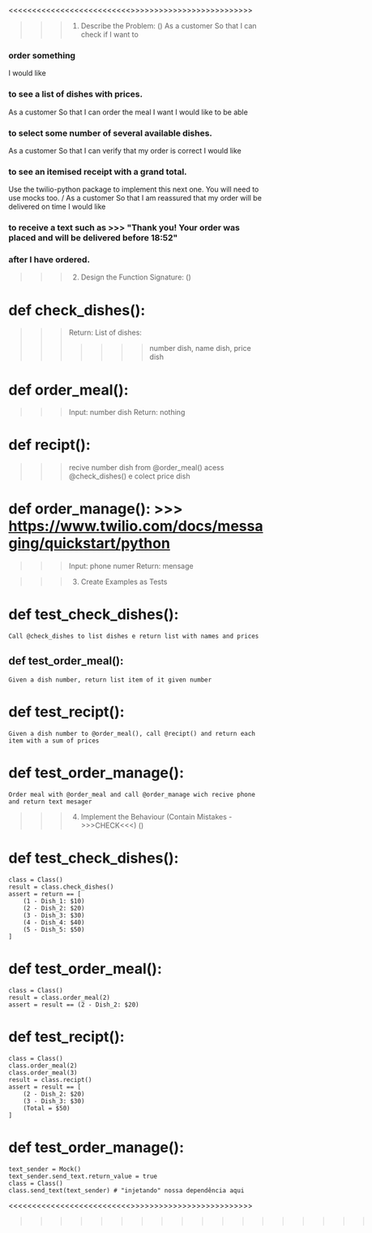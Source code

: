 >>>>>>>>>>>>>>>>>>>>>>>>>>>>>>>>>>>>>>>>>>>>>>>>>>>>
<<<<<<<<<<<<<<<<<<<<<<<<<<>>>>>>>>>>>>>>>>>>>>>>>>>>
>>>>>>>>>>>>>>>>>>>>>>>>>>>>>>>>>>>>>>>>>>>>>>>>>>>>

>>> 1. Describe the Problem:
()
As a customer
So that I can check if I want to 
### order something
I would like 
### to see a list of dishes with prices.

As a customer
So that I can order the meal I want
I would like to be able 
### to select some number of several available dishes.

As a customer
So that I can verify that my order is correct
I would like 
### to see an itemised receipt with a grand total.

Use the twilio-python package to implement this next one. You will need to use mocks too. \/
As a customer
So that I am reassured that my order will be delivered on time
I would like 
### to receive a text such as >>> "Thank you! Your order was placed and will be delivered before 18:52" 
### after I have ordered.
>>>>>>>>>>>>>>>>>>>>>>>>>>>>>>>>>>>>>>>>>>>>>>>>>>>>




>>> 2. Design the Function Signature:
()
# def check_dishes():
>>> Return: List of dishes: 
>>> >>>> number dish, name dish, price dish

# def order_meal():
>>> Input: number dish
>>> Return: nothing

# def recipt():
>>> recive number dish from @order_meal()
>>> acess @check_dishes() e colect price dish

# def order_manage(): >>> https://www.twilio.com/docs/messaging/quickstart/python
>>> Input: phone numer
>>> Return: mensage 
>>>>>>>>>>>>>>>>>>>>>>>>>>>>>>>>>>>>>>>>>>>>>>>>>>>>




>>> 3. Create Examples as Tests
# def test_check_dishes(): 
    Call @check_dishes to list dishes e return list with names and prices

## def test_order_meal():
    Given a dish number, return list item of it given number

# def test_recipt():
    Given a dish number to @order_meal(), call @recipt() and return each item with a sum of prices

# def test_order_manage():
    Order meal with @order_meal and call @order_manage wich recive phone and return text mesager
>>>>>>>>>>>>>>>>>>>>>>>>>>>>>>>>>>>>>>>>>>>>>>>>>>>>




>>> 4. Implement the Behaviour (Contain Mistakes - >>>CHECK<<<)
()
# def test_check_dishes():
    class = Class()
    result = class.check_dishes()
    assert = return == [
        (1 - Dish_1: $10)
        (2 - Dish_2: $20)
        (3 - Dish_3: $30)
        (4 - Dish_4: $40)
        (5 - Dish_5: $50)
    ]

# def test_order_meal():
    class = Class()
    result = class.order_meal(2)
    assert = result == (2 - Dish_2: $20)


# def test_recipt():
    class = Class()
    class.order_meal(2)
    class.order_meal(3)
    result = class.recipt()
    assert = result == [
        (2 - Dish_2: $20)
        (3 - Dish_3: $30)
        (Total = $50)
    ]

# def test_order_manage():
    text_sender = Mock()
    text_sender.send_text.return_value = true
    class = Class()
    class.send_text(text_sender) # "injetando" nossa dependência aqui
>>>>>>>>>>>>>>>>>>>>>>>>>>>>>>>>>>>>>>>>>>>>>>>>>>>>

>>>>>>>>>>>>>>>>>>>>>>>>>>>>>>>>>>>>>>>>>>>>>>>>>>>>
<<<<<<<<<<<<<<<<<<<<<<<<<<>>>>>>>>>>>>>>>>>>>>>>>>>>
>>>>>>>>>>>>>>>>>>>>>>>>>>>>>>>>>>>>>>>>>>>>>>>>>>>>-